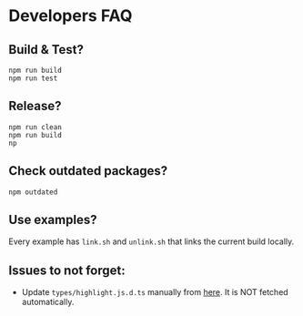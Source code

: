 # Developers FAQ

## Build & Test?

```shell
npm run build
npm run test
```

## Release?

```shell
npm run clean
npm run build
np
```

## Check outdated packages?

```shell
npm outdated
```

## Use examples?

Every example has `link.sh` and `unlink.sh` that links the current build locally.

## Issues to not forget:

+ Update `types/highlight.js.d.ts` manually from [here](https://github.com/highlightjs/highlight.js/tree/main/types). It is NOT fetched automatically.
